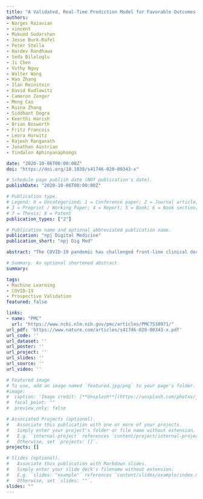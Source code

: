 ```yaml
---
title: "A Validated, Real-Time Prediction Model for Favorable Outcomes in Hospitalized COVID-19 Patients"
authors:
- Narges Razavian
- vincent
- Mukund Sudarshan
- Jesse Burk-Rafel
- Peter Stella
- Hardev Randhawa
- Seda Bilaloglu
- Ji Chen
- Vuthy Nguy
- Walter Wang
- Hao Zhang
- Ilan Reinstein
- David Kudlowitz
- Cameron Zenger
- Meng Cao
- Ruina Zhang
- Siddhant Dogra
- Keerthi Harish
- Brian Bosworth
- Fritz Francois
- Leora Horwitz
- Rajesh Ranganath
- Jonathan Austrian
- Yindalon Aphinyanaphongs

date: "2020-10-06T00:00:00Z"
doi: "https://doi.org/10.1038/s41746-020-00343-x"

# Schedule page publish date (NOT publication's date).
publishDate: "2020-10-06T00:00:00Z"

# Publication type.
# Legend: 0 = Uncategorized; 1 = Conference paper; 2 = Journal article;
# 3 = Preprint / Working Paper; 4 = Report; 5 = Book; 6 = Book section;
# 7 = Thesis; 8 = Patent
publication_types: ["2"]

# Publication name and optional abbreviated publication name.
publication: "npj Digital Medicine"
publication_short: "npj Dig Med"

abstract: "The COVID-19 pandemic has challenged front-line clinical decision-making, leading to numerous published prognostic tools. However, few models have been prospectively validated and none report implementation in practice. Here, we use 3345 retrospective and 474 prospective hospitalizations to develop and validate a parsimonious model to identify patients with favorable outcomes within 96 h of a prediction, based on real-time lab values, vital signs, and oxygen support variables. In retrospective and prospective validation, the model achieves high average precision (88.6% 95% CI: [88.4–88.7] and 90.8% [90.8–90.8]) and discrimination (95.1% [95.1–95.2] and 86.8% [86.8–86.9]) respectively. We implemented and integrated the model into the EHR, achieving a positive predictive value of 93.3% with 41% sensitivity. Preliminary results suggest clinicians are adopting these scores into their clinical workflows."

# Summary. An optional shortened abstract.
summary: 

tags:
- Machine Learning 
- COVID-19
- Prospective Validation
featured: false

links:
- name: "PMC"
  url: "https://www.ncbi.nlm.nih.gov/pmc/articles/PMC7538971/"
url_pdf: 'https://www.nature.com/articles/s41746-020-00343-x.pdf'
url_code: ''
url_dataset: ''
url_poster: ''
url_project: ''
url_slides: ''
url_source: ''
url_video: ''

# Featured image
# To use, add an image named `featured.jpg/png` to your page's folder. 
#image:
#  caption: 'Image credit: [**Unsplash**](https://unsplash.com/photos/jdD8gXaTZsc)'
#  focal_point: ""
#  preview_only: false

# Associated Projects (optional).
#   Associate this publication with one or more of your projects.
#   Simply enter your project's folder or file name without extension.
#   E.g. `internal-project` references `content/project/internal-project/index.md`.
#   Otherwise, set `projects: []`.
projects: []

# Slides (optional).
#   Associate this publication with Markdown slides.
#   Simply enter your slide deck's filename without extension.
#   E.g. `slides: "example"` references `content/slides/example/index.md`.
#   Otherwise, set `slides: ""`.
slides: ""
---
```

